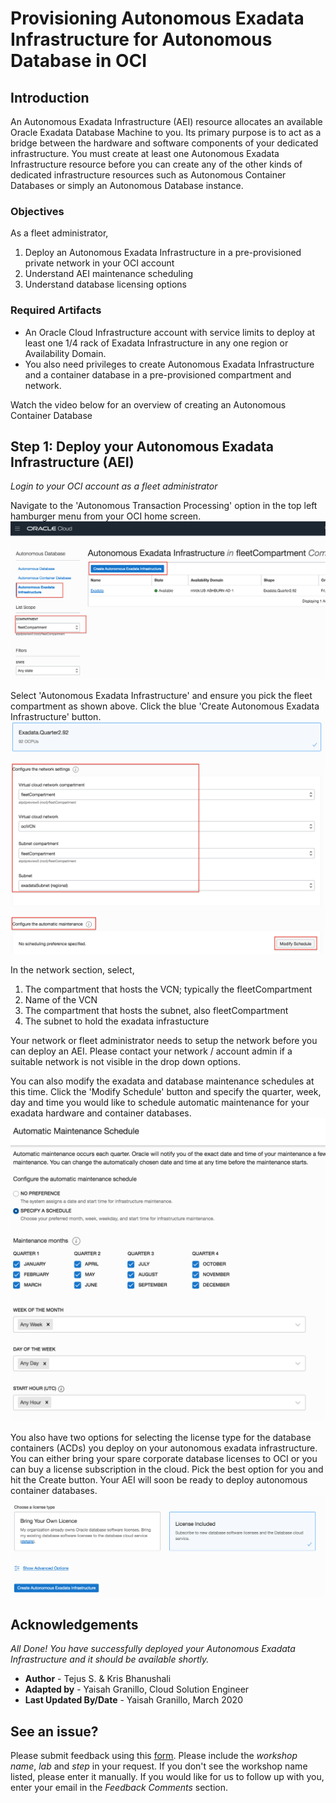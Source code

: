 
# Provisioning Autonomous Exadata Infrastructure for Autonomous Database in OCI

## Introduction
An Autonomous Exadata Infrastructure (AEI) resource allocates an available Oracle Exadata Database Machine to you. Its primary purpose is to act as a bridge between the hardware and software components of your dedicated infrastructure. You must create at least one Autonomous Exadata Infrastructure resource before you can create any of the other kinds of dedicated infrastructure resources such as Autonomous Container Databases or simply an Autonomous Database instance.


### Objectives

As a fleet administrator, 
1. Deploy an Autonomous Exadata Infrastructure in a pre-provisioned private network in your OCI account
2. Understand AEI maintenance scheduling
3. Understand database licensing options

### Required Artifacts
- An Oracle Cloud Infrastructure account with service limits to deploy at least one 1/4 rack of Exadata Infrastructure in any one region or Availability Domain.
- You also need privileges to create Autonomous Exadata Infrastructure and a container database in a pre-provisioned compartment and network.

Watch the video below for an overview of creating an Autonomous Container Database

[](youtube:0iL-zyMziOM)

## **Step 1:** Deploy your Autonomous Exadata Infrastructure (AEI)

*Login to your OCI account as a fleet administrator*

Navigate to the 'Autonomous Transaction Processing' option in the top left hamburger menu from your OCI home screen.
    ![create_aei1](./images/create_aei1.png " ")



Select 'Autonomous Exadata Infrastructure' and ensure you pick the fleet compartment as shown above. Click the blue 'Create Autonomous Exadata Infrastructure' button.
    ![create_aei3](./images/create_aei3.png " ")


In the network section, select, 

1. The compartment that hosts the VCN; typically the fleetCompartment
2. Name of the VCN
3. The compartment that hosts the subnet, also fleetCompartment
4. The subnet to hold the exadata infrastucture


Your network or fleet administrator needs to setup the network before you can deploy an AEI. Please contact your network / account admin if a suitable network is not visible in the drop down options.



You can also modify the exadata and database maintenance schedules at this time. Click the 'Modify Schedule' button and specify the quarter, week, day and time you would like to schedule automatic maintenance for your exadata hardware and container databases.
    ![select_schedule](./images/select_schedule.png " ")

You also have two options for selecting the license type for the database containers (ACDs) you deploy on your autonomous exadata infrastructure. You can either bring your spare corporate database licenses to OCI or you can buy a license subscription in the cloud. Pick the best option for you and hit the Create button. Your AEI will soon be ready to deploy autonomous container databases.
    ![license_type](./images/license_type.png " ")


## Acknowledgements

*All Done! You have successfully deployed your Autonomous Exadata Infrastructure and it should be available shortly.*

- **Author** - Tejus S. & Kris Bhanushali
- **Adapted by** -  Yaisah Granillo, Cloud Solution Engineer
- **Last Updated By/Date** - Yaisah Granillo, March 2020

## See an issue?
Please submit feedback using this [form](https://apexapps.oracle.com/pls/apex/f?p=133:1:::::P1_FEEDBACK:1). Please include the *workshop name*, *lab* and *step* in your request.  If you don't see the workshop name listed, please enter it manually. If you would like for us to follow up with you, enter your email in the *Feedback Comments* section. 